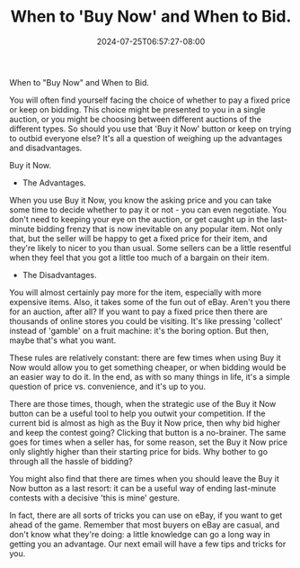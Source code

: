 ﻿---
title: "When to 'Buy Now' and When to Bid."
date: 2024-07-25T06:57:27-08:00
description: "40 ebay articles Tips for Web Success"
featured_image: "/images/40 ebay articles.jpg"
tags: ["40 ebay articles"]
---

When to "Buy Now" and When to Bid.

You will often find yourself facing the choice of whether to pay a fixed price or keep on bidding. This choice might be presented to you in a single auction, or you might be choosing between different auctions of the different types. So should you use that 'Buy it Now' button or keep on trying to outbid everyone else? It's all a question of weighing up the advantages and disadvantages.

Buy it Now.

- The Advantages.

When you use Buy it Now, you know the asking price and you can take some time to decide whether to pay it or not - you can even negotiate. You don't need to keeping your eye on the auction, or get caught up in the last-minute bidding frenzy that is now inevitable on any popular item. Not only that, but the seller will be happy to get a fixed price for their item, and they're likely to nicer to you than usual. Some sellers can be a little resentful when they feel that you got a little too much of a bargain on their item.

- The Disadvantages.

You will almost certainly pay more for the item, especially with more expensive items. Also, it takes some of the fun out of eBay. Aren't you there for an auction, after all? If you want to pay a fixed price then there are thousands of online stores you could be visiting. It's like pressing 'collect' instead of 'gamble' on a fruit machine: it's the boring option. But then, maybe that's what you want.

These rules are relatively constant: there are few times when using Buy it Now would allow you to get something cheaper, or when bidding would be an easier way to do it. In the end, as with so many things in life, it's a simple question of price vs. convenience, and it's up to you.

There are those times, though, when the strategic use of the Buy it Now button can be a useful tool to help you outwit your competition. If the current bid is almost as high as the Buy it Now price, then why bid higher and keep the contest going? Clicking that button is a no-brainer. The same goes for times when a seller has, for some reason, set the Buy it Now price only slightly higher than their starting price for bids. Why bother to go through all the hassle of bidding?

You might also find that there are times when you should leave the Buy it Now button as a last resort: it can be a useful way of ending last-minute contests with a decisive 'this is mine' gesture. 

In fact, there are all sorts of tricks you can use on eBay, if you want to get ahead of the game. Remember that most buyers on eBay are casual, and don't know what they're doing: a little knowledge can go a long way in getting you an advantage. Our next email will have a few tips and tricks for you.

